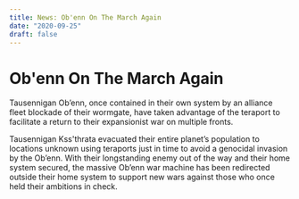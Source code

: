 ```yaml
---
title: News: Ob'enn On The March Again
date: "2020-09-25"
draft: false
---
```



# Ob'enn On The March Again


Tausennigan Ob’enn, once contained in their own system by an alliance fleet blockade of their wormgate, have taken advantage of the teraport to facilitate a
return to their expansionist war on multiple fronts. 

Tausennigan Kss'thrata evacuated their entire planet’s population to locations unknown using teraports just in time to avoid a genocidal invasion by the Ob’enn. 
With their longstanding enemy out of the way and their home system secured, the massive Ob’enn war machine has been redirected outside their home system to support 
new wars against those who once held their ambitions in check.
